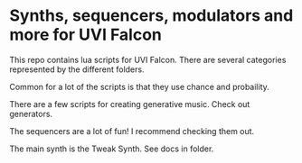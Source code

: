 # Synths, sequencers, modulators and more for UVI Falcon

This repo contains lua scripts for UVI Falcon.
There are several categories represented by the different folders.

Common for a lot of the scripts is that they use chance and probaility.

There are a few scripts for creating generative music. Check out generators.

The sequencers are a lot of fun! I recommend checking them out.

The main synth is the Tweak Synth. See docs in folder.
